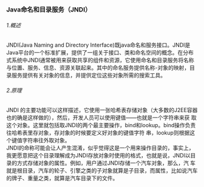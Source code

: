 ### Java命名和目录服务（JNDI）

###### 1.概述  
JNDI(Java Naming and Directory Interface)既java命名和服务接口。JNDI是Java平台的一个标准扩展，提供了一组关于接口、类和命名空间的概念。在分布式系统中JNDI通常被用来获取共享的组件和资源，它使用命名和目录服务将名称与位置、服务、信息、资源关联起来。其中的命名服务提供名称-对象的映射，目录服务提供有关对象的信息，并提供定位这些对象所需的搜索工具。

###### 2.原理  
JNDI 的主要功能可以这样描述，它使用一张哈希表存储对象（大多数的J2EE容器也的确是这样做的），然后，开发人员可以使用键值——也就是一个字符串来获 取这个对象。这里就包括取JNDI的两个最主要操作，bind和lookup。bind操作负责往哈希表里存对象，存对象的时候要定义好对象的键值字符 串，lookup则根据这个键值字符串往外取对象。  
JNDI的命称可能会让人产生混淆，似乎觉得这是一个用来操作目录的，事实上，我更愿意把这个目录理解成为JNDI存放对象时使用的格式，也就是说，JNDI以目录的方式存储对象的属性。例如，用户通过JNDI存储一个汽车对象，那么，汽 车就是根目录，汽车的轮子、引擎之类的子对象就算是子目录，而属性，比如说汽车的牌子、重量之类，就算是汽车目录下的文件。